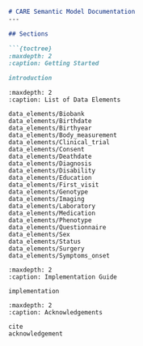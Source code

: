 ````markdown
# CARE Semantic Model Documentation
---

## Sections

```{toctree}
:maxdepth: 2
:caption: Getting Started

introduction
````

```{toctree}
:maxdepth: 2
:caption: List of Data Elements

data_elements/Biobank
data_elements/Birthdate
data_elements/Birthyear 
data_elements/Body_measurement 
data_elements/Clinical_trial 
data_elements/Consent 
data_elements/Deathdate 
data_elements/Diagnosis 
data_elements/Disability 
data_elements/Education 
data_elements/First_visit 
data_elements/Genotype 
data_elements/Imaging 
data_elements/Laboratory 
data_elements/Medication 
data_elements/Phenotype 
data_elements/Questionnaire 
data_elements/Sex 
data_elements/Status 
data_elements/Surgery 
data_elements/Symptoms_onset
```

```{toctree}
:maxdepth: 2
:caption: Implementation Guide

implementation
```

```{toctree}
:maxdepth: 2
:caption: Acknowledgements

cite
acknowledgement
```